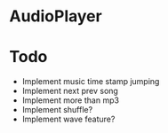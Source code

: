 # AudioPlayer

# Todo
- Implement music time stamp jumping
- Implement next prev song
- Implement more than mp3
- Implement shuffle?
- Implement wave feature?